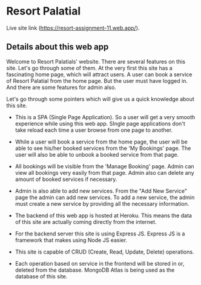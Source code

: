 # Resort Palatial

Live site link (https://resort-assignment-11.web.app/).

## Details about this web app

Welcome to Resort Palatials' website. There are several features on this site. Let's go through some of them. At the very first this site has a fascinating home page, which will attract users.  A user can book a service of Resort Palatial from the home page. But the user must have logged in. And there are some features for admin also.

Let's go through some pointers which will give us a quick knowledge about this site.

* This is a SPA (Single Page Application). So a user will get a very smooth experience while using this web app.  SIngle page applications don't take reload each time a user browse from one page to another.

* While a user will book a service from the home page, the user will be able to see his/her booked services from the 'My Bookings' page. The user will also be able to unbook a booked service from that page.

* All bookings will be visible from the 'Manage Booking' page. Admin can view all bookings very easily from that page. Admin also can delete any amount of booked services if necessary.

* Admin is also able to add new services. From the "Add New Service" page the admin can add new services. To add a new service, the admin must create a new service by providing all the necessary information.

* The backend of this web app is hosted at Heroku. This means the data of this site are actually coming directly from the internet. 

* For the backend server this site is using Express JS. Express JS is a framework that makes using Node JS easier. 

* This site is capable of CRUD (Create, Read, Update, Delete) operations.

* Each operation based on service in the frontend will be stored in or, deleted from the database.  MongoDB Atlas is being used as the database of this site.